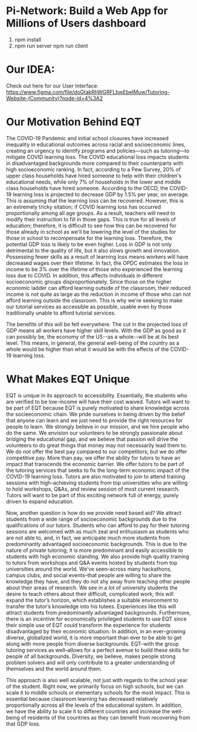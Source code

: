 # Pi-Network: Build a Web App for Millions of Users dashboard
1. npm install
2. npm run server
   npm run client
# Our IDEA:
Check out here for our User Interface:
https://www.figma.com/file/doGtakRhWGRFLbwEbeIMuw/Tutoring-Website-(Community)?node-id=4%3A2

# Our Motivation Behind EQT
The COVID-19 Pandemic and initial school closures have increased inequality in educational outcomes across racial and socioeconomic lines, creating an urgency to identify programs and policies—such as tutoring—to mitigate COVID learning loss. The COVID educational loss impacts students in disadvantaged backgrounds more compared to their counterparts with high socioeconomic ranking. In fact, according to a Pew Survey, 20% of upper class households have hired someone to help with their children's educational needs, while only 7% of households in the lower and middle class households have hired someone. According to the OECD, the COVID-19 learning loss is projected to decrease GDP by 1.5% per year, on average. This is assuming that the learning loss can be recovered. However, this is an extremely tricky sitation; if COVID learning loss has occurred proportionally among all age groups. As a result, teachers will need to modify their instruction to fill in those gaps. This is true for all levels of education; therefore, it is difficult to see how this can be recovered for those already in school as we'll be lowering the level of the studies for those in school to recompensate for the learning loss. Therefore, the potential GDP loss is likely to be even higher. Loss in GDP is not only detrimental to the quality of life, but it also slows growth and innovation. Possessing fewer skills as a result of learning loss means workers will have decreased wages over their lifetime. In fact, the OPDC estimates the loss in income to be 3% over the lifetime of those who experienced the learning loss due to COVID. In addition, this affects individuals in different socioeconomic groups disproportionately. Since those on the higher economic ladder can afford learning outside of the classroom, their reduced income is not quite as large as the reduction in income of those who can not afford learning outside the classroom. This is why we're seeking to make our tutorial services as accessible as possible, usable even by those traditionally unable to afford tutorial services. 

The benefits of this will be felt everywhere. The cut in the projected loss of GDP means all workers have higher skill levels. With the GDP as good as it can possibly be, the economy of the US--as a whole--will be at its best level. This means, in general, the general well-being of the country as a whole would be higher than what it would be with the effects of the COVID-19 learning loss. 

# What Makes EQT Unique
EQT is unique in its approach to accessibility. Essentially, the students who are verified to be low-income will have their cost waived. Tutors will want to be part of EQT because EQT is purely motivated to share knowledge across the socieeconomic chain. We pride ourselves in being driven by the belief that anyone can learn and we just need to provide the right resources for people to learn. We strongly believe in our mission, and we hire people who do the same. We envision our volunteers to be strongly passionate about bridging the educational gap, and we believe that passion will drive the volunteers to do great things that money may not necessarily lead them to. We do not offer the best pay compared to our competitors; but we do offer competitive pay. More than pay, we offer the ability for tutors to have an impact that transcends the economic barrier. We offer tutors to be part of the tutoring services that seeks to fix the long-term economic impact of the COVID-19 learning loss. Tutors are also motivated to join to attend training sessions with high-achieving students from top universities who are willing to hold workshops, Q&As, and review session of most current research. Tutors will want to be part of this exciting network full of energy, purely driven to expand education. 

Now, another question is how do we provide need based aid? We attract students from a wide range of socioeconomic backgrounds due to the qualifications of our tutors. Students who can afford to pay for their tutoring sessions are welcomed with as much zeal and enthusiasm as students who are not able to, and, in fact, we anticipate much more students from predominantly advantaged socioeconomic backgrounds. This is due to the nature of private tutoring; it is more predominant and easily accessible to students with high economic standing. We also provide high quality training to tutors from workshops and Q&A events hosted by students from top universities around the world. We’ve seen–across many hackathons, campus clubs, and social events–that people are willing to share the knowledge they have, and they do not shy away from teaching other people about their areas of research. We see in a lot of university students the desire to teach others about their difficult, complicated work; this will expand the tutor’s horizon, which establishes a suitable environment to transfer the tutor’s knowledge into his tutees. Experiences like this will attract students from predominantly advantaged backgrounds. Furthermore, there is an incentive for economically privileged students to use EQT since their simple use of EQT could transform the experience for students disadvantaged by their economic situation. In addition, in an ever-growing diverse, globalized world, it is more important than ever to be able to get along with more people from diverse backgrounds. EQT–with the group tutoring services as well–allows for a perfect avenue to build these skills for people of all backgrounds. Diversity, we believe, makes people strong problem solvers and will only contribute to a greater understanding of themselves and the world around them.   

This approach is also well scalable, not just with regards to the school year of the student. Right now, we primarily focus on high schools, but we can scale it to middle schools or elementary schools for the most impact. This is essential because classroom learning has decreased relatively proportionally across all the levels of the educational system. In addition, we have the ability to scale it to different countries and increase the well-being of residents of the countries as they can benefit from recovering from that GDP loss.  



